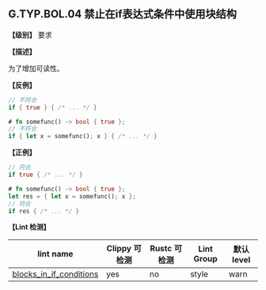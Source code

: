 ## G.TYP.BOL.04 禁止在if表达式条件中使用块结构

**【级别】** 要求

**【描述】**

为了增加可读性。

**【反例】**

```rust
// 不符合
if { true } { /* ... */ }

# fn somefunc() -> bool { true };
// 不符合
if { let x = somefunc(); x } { /* ... */ }
```

**【正例】**

```rust
// 符合
if true { /* ... */ }

# fn somefunc() -> bool { true };
let res = { let x = somefunc(); x };
// 符合
if res { /* ... */ }
```

**【Lint 检测】**

| lint name                                                                                          | Clippy 可检测 | Rustc 可检测 | Lint Group | 默认level |
| -------------------------------------------------------------------------------------------------- | ------------- | ------------ | ---------- | --------- |
| [blocks_in_if_conditions](https://rust-lang.github.io/rust-clippy/master/#blocks_in_if_conditions) | yes           | no           | style      | warn      |


